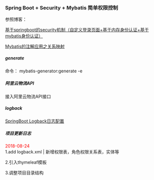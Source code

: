### Spring Boot + Security + Mybatis 简单权限控制

参照博客：

[基于springboot的security机制（自定义登录页面+基于内存身份认证+基于mybatis身份认证）](https://segmentfault.com/a/1190000013057238#articleHeader1)

[Mybatis的注解应用之关系映射](https://blog.csdn.net/owen_william/article/details/51815473)




##### generate

命令： mybatis-generator:generate -e

##### 阿里云物流API

接入阿里云物流API接口

##### logback

[SpringBoot Logback日志配置](https://www.cnblogs.com/lspz/p/6473686.html)



##### 项目更新日志

<font color=red>2018-08-24 </font>  
1.add logback.xml | 新增权限表，角色权限关系表，实体等 

2.引入thymeleaf模板

3.调整项目目录结构